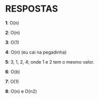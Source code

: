 # RESPOSTAS

**1**: O(n)

**2**: O(n)

**3**: O(1)

**4**: O(n) (eu caí na pegadinha)

**5**: 3, 1, 2, 4; onde 1 e 2 tem o mesmo valor.

**6**: O(b)

**7**: O(1)

**8**: O(n) e O(n2)
